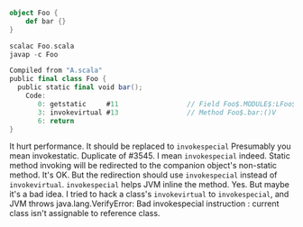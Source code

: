 ```scala
object Foo {
	def bar {}
}
```

```scala
scalac Foo.scala
javap -c Foo
```

```scala
Compiled from "A.scala"
public final class Foo {
  public static final void bar();
    Code:
       0: getstatic     #11                 // Field Foo$.MODULE$:LFoo$;
       3: invokevirtual #13                 // Method Foo$.bar:()V
       6: return
}
```

It hurt performance. It should be replaced to `invokespecial`
Presumably you mean invokestatic.  Duplicate of #3545.
I mean `invokespecial` indeed. Static method invoking will be redirected to the companion object's non-static method. It's OK. But the redirection should use `invokespecial` instead of `invokevirtual`. `invokespecial` helps JVM inline the method.
Yes. But maybe it's a bad idea. I tried to hack a class's `invokevirtual` to `invokespecial`, and JVM throws java.lang.VerifyError: Bad invokespecial instruction : current class isn't assignable to reference class.
